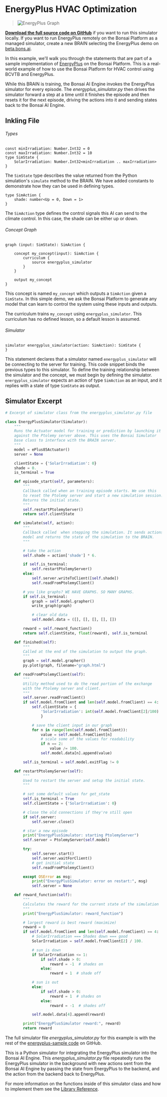 # EnergyPlus HVAC Optimization

> ![EnergyPlus Graph](../images/energyplus-graph.png)

[**Download the full source code on GitHub**][1] if you want to run this simulator locally. If you want to run EnergyPlus remotely on the Bonsai Platform as a managed simulator, create a new BRAIN selecting the EnergyPlus demo on [beta.bons.ai][4].

In this example, we'll walk you through the statements that are part of a sample implementation of [EnergyPlus][2] on the Bonsai Platform. This is a real-world example of how to use the Bonsai Platform for HVAC control using BCVTB and EnergyPlus.

While this BRAIN is training, the Bonsai AI Engine invokes the EnergyPlus simulator for every episode. The *energyplus_simulator.py* then drives the simulator forward a step at a time until it finishes the episode and then resets it for the next episode, driving the actions into it and sending states back to the Bonsai AI Engine.

## Inkling File

###### Types

```inkling2
const minIrradiation: Number.Int32 = 0
const maxIrradiation: Number.Int32 = 10
type SimState {
    SolarIrradiation: Number.Int32<minIrradiation .. maxIrradiation>
}
```

The `SimState` type describes the value returned from the Python simulation's `simulate` method to the BRAIN. We have added constants to demonstrate how they can be used in defining types.

```inkling2
type SimAction {
    shade: number<Up = 0, Down = 1>
}
```

The `SimAction` type defines the control signals this AI can send to the climate control. In this case, the shade can be either up or down.

###### Concept Graph

```inkling2
graph (input: SimState): SimAction {

    concept my_concept(input): SimAction {
        curriculum {
            source energyplus_simulator
        }
    }

    output my_concept
}
```

This concept is named `my_concept` which outputs a `SimAction` given a `SimState`. In this simple demo, we ask the Bonsai Platform to generate any model that can learn to control the system using these inputs and outputs.

The curriculum trains `my_concept` using `energyplus_simulator`. This curriculum has no defined lesson, so a default lesson is assumed.

###### Simulator

```inkling2
simulator energyplus_simulator(action: SimAction): SimState {
}
```

This statement declares that a simulator named `energyplus_simulator` will be connecting to the server for training. This code snippet binds the previous types to this simulator. To define the training relationship between the simulator and the concept, we must begin by defining the simulator. `energyplus_simulator` expects an action of type `SimAction` as an input, and it replies with a state of type `SimState` as output.

## Simulator Excerpt

```python
# Excerpt of simulator class from the energyplus_simulator.py file

class EnergyPlusSimulator(Simulator):
    """
    Runs the Actuator model for training or prediction by launching it
    against the Ptolemy server above. This uses the Bonsai Simulator
    base class to interface with the BRAIN server.
    """
    model = ePlus85Actuator()
    server = None

    clientState = {'SolarIrradiation': 0}
    shade = 0.
    is_terminal = True

    def episode_start(self, parameters):
        """
        Callback called when an training episode starts. We use this
        to reset the Ptolemy server and start a new simulation session.
        Returns the initial state.
        """
        self.restartPtolemyServer()
        return self.clientState

    def simulate(self, action):
        """
        Callback called  when stepping the simulation. It sends actions to the
        model and returns the state of the simulation to the BRAIN.
        """

        # take the action
        self.shade = action['shade'] * 6.

        if self.is_terminal:
            self.restartPtolemyServer()
        else:
            self.server.writeToClient([self.shade])
            self.readFromPtolemyClient()

        # you like graphs? WE HAVE GRAPHS. SO MANY GRAPHS.
        if self.is_terminal:
            graph = self.model.grapher()
            write_graph(graph)

            # clear old data
            self.model.data = ([], [], [], [], [])

        reward = self.reward_function()
        return self.clientState, float(reward), self.is_terminal

    def finished(self):
        """
        Called at the end of the simulation to output the graph.
        """
        graph = self.model.grapher()
        py.plot(graph, filename="graph.html")

    def readFromPtolemyClient(self):
        """
        Utility method used to do the read portion of the exchange
        with the Ptolemy server and client.
        """
        self.server.readFromClient()
        if self.model.fromClient and len(self.model.fromClient) == 4:
            self.clientState = {
                'SolarIrradiation': int(self.model.fromClient[2]/100)
                }

            # save the client input in our graph
            for n in range(len(self.model.fromClient)):
                value = self.model.fromClient[n]
                # scale some of the values for readability
                if n == 2:
                    value /= 100.
                self.model.data[n].append(value)

        self.is_terminal = self.model.exitFlag != 0

    def restartPtolemyServer(self):
        """
        Used to restart the server and setup the initial state.
        """

        # set some default values for get_state
        self.is_terminal = True
        self.clientState = {'SolarIrradiation': 0}

        # close the old connections if they're still open
        if self.server:
            self.server.close()

        # star a new episode
        print("EnergyPlusSimulator: starting PtolemyServer")
        self.server = PtolemyServer(self.model)

        try:
            self.server.start()
            self.server.waitForClient()
            # get initial state
            self.readFromPtolemyClient()

        except OSError as msg:
            print("EnergyPlusSimulator: error on restart:", msg)
            self.server = None

    def reward_function(self):
        """
        Calculates the reward for the current state of the simulation
        """
        print("EnergyPlusSimulator: reward_function")

        # largest reward is best reward (maximize)
        reward = 0
        if self.model.fromClient and len(self.model.fromClient) == 4:
            # SolarIrradiation === Shades down === good
            SolarIrradiation = self.model.fromClient[2] / 100.

            # sun is down
            if SolarIrradiation <= 1:
                if self.shade > 0:
                    reward = -1  # shades on
                else:
                    reward = 1  # shade off

            # sun is out
            else:
                if self.shade > 0:
                    reward = 1  # shades on
                else:
                    reward = -1  # shades off

            self.model.data[4].append(reward)

        print("EnergyPlusSimulator reward:", reward)
        return reward
```

The full simulator file *energyplus_simulator.py* for this example is with the rest of the [energyplus-sample code][1] on GitHub.

This is a Python simulator for integrating the EnergyPlus simulator into the Bonsai AI Engine. This *energyplus_simulator.py* file repeatedly runs the EnergyPlus simulator in the background with new actions sent from the Bonsai AI Engine by passing the state from EnergyPlus to the backend, and the action from the backend back to EnergyPlus.

For more information on the functions inside of this simulator class and how to implement them see the [Library Reference][3].

[1]: https://github.com/BonsaiAI/bonsai-sdk/tree/master/samples/energyplus-sample
[2]: https://energyplus.net/
[3]: http://docs.bons.ai/references/library-reference.html
[4]: https://beta.bons.ai/new
